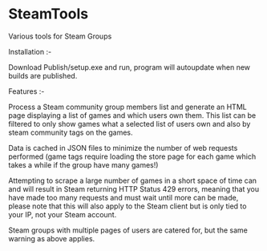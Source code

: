 # SteamTools
Various tools for Steam Groups

Installation :-

Download Publish/setup.exe and run, program will autoupdate when new builds are published.

Features :-

Process a Steam community group members list and generate an HTML page displaying a list of games and which users own them.  This list can be filtered to only show games what a selected list of users own and also by steam community tags on the games.

Data is cached in JSON files to minimize the number of web requests performed (game tags require loading the store page for each game which takes a while if the group have many games!)

Attempting to scrape a large number of games in a short space of time can and will result in Steam returning HTTP Status 429 errors, meaning that you have made too many requests and must wait until more can be made, please note that this will also apply to the Steam client but is only tied to your IP, not your Steam account.

Steam groups with multiple pages of users are catered for, but the same warning as above applies.
